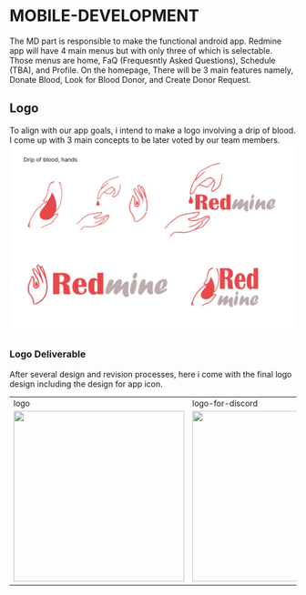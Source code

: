 # MOBILE-DEVELOPMENT

The MD part is responsible to make the functional android app. Redmine app will have 4 main menus but with only three of which is selectable.
Those menus are home, FaQ (Frequesntly Asked Questions), Schedule (TBA), and Profile. On the homepage, There will be 3 main features namely, 
Donate Blood, Look for Blood Donor, and Create Donor Request.

## Logo
[logo-brainstorm]:https://github.com/Monica255/Bangkit-Capstone-Project-Redmine/blob/android-developer/LOGO/Logo%20brainstorm.png
To align with our app goals, i intend to make a logo involving a drip of blood. I come up with 3 main concepts to be later voted by our team members. 
![alt text][logo-brainstorm]

### Logo Deliverable
[logo]:https://github.com/Monica255/Bangkit-Capstone-Project-Redmine/blob/android-developer/LOGO/logo.png
[logo-for-discord]:https://github.com/Monica255/Bangkit-Capstone-Project-Redmine/blob/android-developer/LOGO/logo-for-discord.png
[logo-text]:https://github.com/Monica255/Bangkit-Capstone-Project-Redmine/blob/android-developer/LOGO/logo-text.png
[logo-with-text]:https://github.com/Monica255/Bangkit-Capstone-Project-Redmine/blob/android-developer/LOGO/logo-with-text.png
[icon]:https://github.com/Monica255/Bangkit-Capstone-Project-Redmine/blob/android-developer/LOGO/app-icon.png
After several design and revision processes, here i come with the final logo design including the design for app icon.

<table>
  <tr>
    <td>logo</td>
     <td>logo-for-discord</td>
     <td>logo-text</td>
  </tr>
  <tr>
    <td><img src=[logo] width=300 height=300></td>
    <td><img src=[logo-for-discord] width=300 height=300></td>
    <td><img src=[logo-text] width=300 height=300></td>
  </tr>
 </table>
